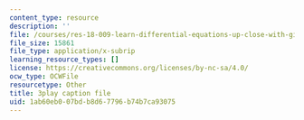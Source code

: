 ```yaml
---
content_type: resource
description: ''
file: /courses/res-18-009-learn-differential-equations-up-close-with-gilbert-strang-and-cleve-moler-fall-2015/1ab60eb007bdb8d67796b74b7ca93075_FATUw506mE.srt
file_size: 15861
file_type: application/x-subrip
learning_resource_types: []
license: https://creativecommons.org/licenses/by-nc-sa/4.0/
ocw_type: OCWFile
resourcetype: Other
title: 3play caption file
uid: 1ab60eb0-07bd-b8d6-7796-b74b7ca93075
---
```


